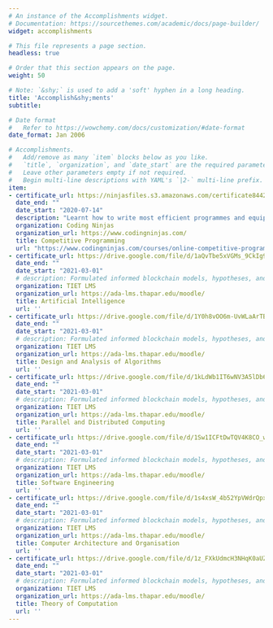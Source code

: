 ```yaml
---
# An instance of the Accomplishments widget.
# Documentation: https://sourcethemes.com/academic/docs/page-builder/
widget: accomplishments

# This file represents a page section.
headless: true

# Order that this section appears on the page.
weight: 50

# Note: `&shy;` is used to add a 'soft' hyphen in a long heading.
title: 'Accomplish&shy;ments'
subtitle:

# Date format
#   Refer to https://wowchemy.com/docs/customization/#date-format
date_format: Jan 2006

# Accomplishments.
#   Add/remove as many `item` blocks below as you like.
#   `title`, `organization`, and `date_start` are the required parameters.
#   Leave other parameters empty if not required.
#   Begin multi-line descriptions with YAML's `|2-` multi-line prefix.
item:
- certificate_url: https://ninjasfiles.s3.amazonaws.com/certificate844236b74e4e79b404b922fa9f9e95afd3be08.pdf
  date_end: ""
  date_start: "2020-07-14"
  description: "Learnt how to write most efficient programmes and equipped myself to get solution for the complex codes."
  organization: Coding Ninjas
  organization_url: https://www.codingninjas.com/
  title: Competitive Programming
  url: "https://www.codingninjas.com/courses/online-competitive-programming-course"
- certificate_url: https://drive.google.com/file/d/1aQvTbe5xVGMs_9CkIg9Zd8eNiwT7VIP7/view?usp=sharing
  date_end: ""
  date_start: "2021-03-01"
  # description: Formulated informed blockchain models, hypotheses, and use cases.
  organization: TIET LMS
  organization_url: https://ada-lms.thapar.edu/moodle/
  title: Artificial Intelligence
  url: ''
- certificate_url: https://drive.google.com/file/d/1Y0h8vOO6m-UvWLaArTBjHKpNEE64jZ2j/view?usp=sharing
  date_end: ""
  date_start: "2021-03-01"
  # description: Formulated informed blockchain models, hypotheses, and use cases.
  organization: TIET LMS
  organization_url: https://ada-lms.thapar.edu/moodle/
  title: Design and Analysis of Algorithms
  url: ''
- certificate_url: https://drive.google.com/file/d/1kLdWb1IT6wNV3A5lDb6WD-FEUBjZjrpZ/view?usp=sharing
  date_end: ""
  date_start: "2021-03-01"
  # description: Formulated informed blockchain models, hypotheses, and use cases.
  organization: TIET LMS
  organization_url: https://ada-lms.thapar.edu/moodle/
  title: Parallel and Distributed Computing
  url: ''
- certificate_url: https://drive.google.com/file/d/1Sw1ICFtDwTQV4K8CO_w7mqrXk8BWNM5X/view?usp=sharing
  date_end: ""
  date_start: "2021-03-01"
  # description: Formulated informed blockchain models, hypotheses, and use cases.
  organization: TIET LMS
  organization_url: https://ada-lms.thapar.edu/moodle/
  title: Software Engineering
  url: ''
- certificate_url: https://drive.google.com/file/d/1s4xsW_4b52YpVWdrQpxmiVw9aES6GNJE/view?usp=sharing
  date_end: ""
  date_start: "2021-03-01"
  # description: Formulated informed blockchain models, hypotheses, and use cases.
  organization: TIET LMS
  organization_url: https://ada-lms.thapar.edu/moodle/
  title: Computer Architecture and Organisation
  url: ''
- certificate_url: https://drive.google.com/file/d/1z_FXkUdmcH3NHqK0aUZUW4so9YmsnwRa/view?usp=sharing
  date_end: ""
  date_start: "2021-03-01"
  # description: Formulated informed blockchain models, hypotheses, and use cases.
  organization: TIET LMS
  organization_url: https://ada-lms.thapar.edu/moodle/
  title: Theory of Computation
  url: ''
---
```

